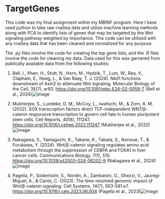 # TargetGenes
This code was my final assignment within my MBINF program.  Here I have used python to take raw rnaSeq data and utilize machine learning methods along with PCA to identify lists of genes that may be targeted by the Wnt signaling pathway weighted by importance.  This code can be utilized with any rnaSeq data that has been cleaned and normalized for any purpose.  

The .py files involve the code for creating the top gene lists, and the .R files involve the code for cleaning my data.  Data used for this was garnered from publically available data from the following studies:

1.	Bell, I., Khan, H., Stutt, N., Horn, M., Hydzik, T., Lum, W., Rea, V., Clapham, E., Hoeg, L., & Van Raay, T. J. (2024). Nkd1 functions downstream of Axin2 to attenuate Wnt signaling. Molecular Biology of the Cell, 35(7), ar93. https://doi.org/10.1091/mbc.E24-02-0059-T (Bell et al., 2024)![image](https://github.com/user-attachments/assets/01cbf7e4-747e-429a-8ebd-4c464462341f)
   
2.	Mukherjee, S., Luedeke, D. M., McCoy, L., Iwafuchi, M., & Zorn, A. M. (2022). SOX transcription factors direct TCF-independent WNT/β-catenin responsive transcription to govern cell fate in human pluripotent stem cells. Cell Reports, 40(8), 111247. https://doi.org/10.1016/j.celrep.2022.111247 (Mukherjee et al., 2022)![image](https://github.com/user-attachments/assets/8eabc82f-8bb4-41aa-be68-abef5689759d)
   
3.	Nakagawa, S., Yamaguchi, K., Takane, K., Tabata, S., Ikenoue, T., & Furukawa, Y. (2024). Wnt/β-catenin signaling regulates amino acid metabolism through the suppression of CEBPA and FOXA1 in liver cancer cells. Communications Biology, 7(1), 510. https://doi.org/10.1038/s42003-024-06202-9 (Nakagawa et al., 2024)![image](https://github.com/user-attachments/assets/e6f5bf70-8dc6-41b7-b3c8-b9bc1ba9162c)
   
4.	Pagella, P., Söderholm, S., Nordin, A., Zambanini, G., Ghezzi, V., Jauregi-Miguel, A., & Cantù, C. (2023). The time-resolved genomic impact of Wnt/β-catenin signaling. Cell Systems, 14(7), 563-581.e7. https://doi.org/10.1016/j.cels.2023.06.004 (Pagella et al., 2023)![image](https://github.com/user-attachments/assets/e2ab8838-5e67-430a-8616-6ee1767f7fe9)

